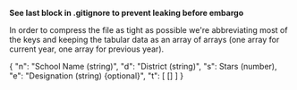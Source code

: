 **See last block in .gitignore to prevent leaking before embargo**

In order to compress the file as tight as possible we're abbreviating most of the keys and keeping the tabular data as an array of arrays (one array for current year, one array for previous year).


{
    "n": "School Name (string)",
    "d": "District (string)",
    "s": Stars (number),
    "e": "Designation (string) {optional}",
    "t": [
        []
    ]
}